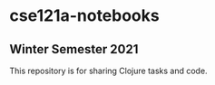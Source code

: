 # cse121a-notebooks
## Winter Semester 2021

This repository is for sharing Clojure tasks and code.
